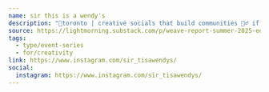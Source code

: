 ```yaml
---
name: sir this is a wendy's
description: "📍toronto | creative socials that build communities 👯‍♂️ if you'd like to become a host (wendy), or just want to meet cool people, join us!"
source: https://lightmorning.substack.com/p/weave-report-summer-2025-edition
tags:
  - type/event-series
  - for/creativity
link: https://www.instagram.com/sir_tisawendys/
social:
  instagram: https://www.instagram.com/sir_tisawendys/
---
```

